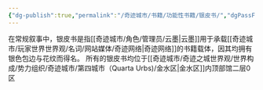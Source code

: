 ```yaml
---
{"dg-publish":true,"permalink":"/奇迹城市/书籍/功能性书籍/银皮书/","dgPassFrontmatter":true}
---
```


在常规叙事中，银皮书是指[[奇迹城市/角色/管理员/云墨\|云墨]]用于承载[[奇迹城市/玩家世界世界观/名词/网站媒体/奇迹网络\|奇迹网络]]的书籍载体，因其均拥有银色包边与花纹而得名。
所有的银皮书均位于[[奇迹城市/奇迹之城世界观/世界构成/势力组织/奇迹城市/第四城市（Quarta Urbs)/金水区\|金水区]]内顶部馆二层0区